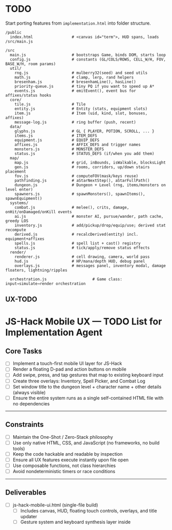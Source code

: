 # TODO

Start porting features from `implementation.html` into folder structure.

```
/public
  index.html                 # <canvas id="term">, HUD spans, loads /src/main.js

/src
  main.js                    # bootstraps Game, binds DOM, starts loop
  config.js                  # constants (GL/COLS/ROWS, CELL_W/H, FOV, BASE_W/H, room params)
  util/
    rng.js                   # mulberry32(seed) and seed utils
    math.js                  # clamp, lerp, rand helpers
    bresenham.js             # bresenhamLine(), hasLine()
    priority-queue.js        # tiny PQ if you want to speed up A*
    events.js                # emitEvent(), event bus for affixes/status hooks
  core/
    tile.js                  # Tile
    entity.js                # Entity (stats, equipment slots)
    item.js                  # Item (uid, kind, slot, bonuses, affixes)
    message-log.js           # ring buffer (push, recent)
  data/
    glyphs.js                # GL { PLAYER, POTION, SCROLL, ... }
    items.js                 # ITEM_DEFS
    equipment.js             # EQUIP_DEFS
    affixes.js               # AFFIX_DEFS and trigger names
    monsters.js              # MONSTER_DEFS
    status.js                # STATUS_DEFS (if/when you add them)
  map/
    map.js                   # grid, inBounds, isWalkable, blocksLight
    gen.js                   # rooms, corridors, up/down stairs placement
    fov.js                   # computeFOV(mask/keys reuse)
    pathfinding.js           # aStarNextStep(), aStarFullPath()
    dungeon.js               # Dungeon + Level (rng, items/monsters on level enter)
    spawners.js              # spawnMonsters(), spawnItems(), spawnEquipment()
  systems/
    combat.js                # melee(), crits, damage, onHit/onDamaged/onKill events
    ai.js                    # monster AI, pursue/wander, path cache, greedy LOS
    inventory.js             # add/pickup/drop/equip/use; derived stat recompute
    derived.js               # recalcDerived(entity) incl. equipment+affixes
    spells.js                # spell list + cast() registry
    status.js                # tick/apply/remove status effects
  render/
    renderer.js              # cell drawing, camera, world pass
    hud.js                   # HP/mana/depth HUD, debug panel
    overlays.js              # messages panel, inventory modal, damage floaters, lightning/ripples

  orchestration.js                    # Game class: input→simulate→render orchestration
```

## UX-TODO

# JS-Hack Mobile UX — TODO List for Implementation Agent

## Core Tasks

- [ ] Implement a touch-first mobile UI layer for JS-Hack  
- [ ] Render a floating D-pad and action buttons on mobile  
- [ ] Add swipe, press, and tap gestures that map to existing keyboard input  
- [ ] Create three overlays: Inventory, Spell Picker, and Combat Log  
- [ ] Set window title to the dungeon level + character name + other details (always visible)  
- [ ] Ensure the entire system runs as a single self-contained HTML file with no dependencies  

---

## Constraints

- [ ] Maintain the One-Shot / Zero-Stack philosophy  
- [ ] Use only native HTML, CSS, and JavaScript (no frameworks, no build tools)  
- [ ] Keep the code hackable and readable by inspection  
- [ ] Ensure all UX features execute instantly upon file open  
- [ ] Use composable functions, not class hierarchies  
- [ ] Avoid nondeterministic timers or race conditions  

---

## Deliverables

- [ ] js-hack-mobile-ui.html (single-file build)  
  - [ ] Includes canvas, HUD, floating touch controls, overlays, and title updater  
  - [ ] Gesture system and keyboard synthesis layer inside <script type="module">  
- [ ] README-Mobile-UX.md with usage instructions and developer toggles  

---

## UI Structure

- [ ] Canvas: #stage  
- [ ] HUD: #hud with #hpFill, #hpLabel, #mpFill, #mpLabel  
- [ ] Touch controls: #touch-ui, #dpad, #actions  
- [ ] Overlays: #invOverlay, #spellOverlay, #logOverlay  
- [ ] Toast message element: #toast  
- [ ] Title display: #titleBar (mirrors document.title)  

---

## Gesture System

- [ ] Swipe Up → Open Inventory (openInventory() or #invOverlay fallback)  
- [ ] Swipe Down → Open Spell List (openSpellList() or #spellOverlay fallback)  
- [ ] Swipe Right → Open Combat Log (openLog() or #logOverlay fallback)  
- [ ] Long-Press → Open Quick-Select Radial Menu (stub if needed)  
- [ ] Double-Tap Player Tile → Descend Stairs (descendIfPossible() or Enter fallback)  
- [ ] Tap HP Bar → Use Healing Item (useHealingItem())  
- [ ] Tap Mana Bar → Auto-Cast Current Spell (autoCastCurrentSpell())  
- [ ] Add haptic feedback to all meaningful gestures  
- [ ] Display toast messages confirming each gesture  
- [ ] Tune thresholds for mobile usability  

---

## Game Hook Stubs

- [ ] openInventory()  
- [ ] openSpellList()  
- [ ] openLog()  
- [ ] closeOverlays()  
- [ ] useHealingItem()  
- [ ] autoCastCurrentSpell()  
- [ ] descendIfPossible()  
- [ ] currentDungeonLevel()  
- [ ] currentCharacterName()  
- [ ] onSpellChange(dir)  

All stubs should safely no-op if game logic is missing and show a toast message like “Not implemented”.

---

## HUD and Title Behavior

- [ ] Keep HUD bars clickable for quick actions  
- [ ] Pulse animation on HP or Mana change  
- [ ] Update document.title continuously to reflect:  
  “JS-Hack — L{dungeon level} — {character name} — HP/Mana status”  
- [ ] Ensure the window title updates on every state change  

---

## Overlays

- [ ] Implement Inventory Overlay (#invOverlay)  
- [ ] Implement Spell Picker Overlay (#spellOverlay)  
- [ ] Implement Combat Log Overlay (#logOverlay)  
- [ ] Add smooth fade-in/out transitions  
- [ ] Close overlays with ✕ button, Esc, or backdrop tap  

---

## Floating Controls

- [ ] D-pad (3×3 grid with central wait button “•”)  
- [ ] Action buttons (Cast, Inventory, Log, Descend, Spell▶)  
- [ ] Auto-hide after 1.6 seconds of inactivity  
- [ ] Show only for touch devices via media queries  

---

## Toast System

- [ ] Add bottom-center #toast element  
- [ ] Implement toast(msg, ms=700) function  
- [ ] Auto-fade messages; support multiple quick updates  

---

## Haptics

- [ ] Use navigator.vibrate(12) for supported devices  
- [ ] Trigger on cast, pickup, heal, or UI confirmation  

---

## Title Updater

- [ ] Poll every 500ms or subscribe to game events  
- [ ] Always include dungeon level + character name  
- [ ] Include optional details such as HP and Mana  

---

## Testing & Validation

- [ ] Test on Android Chrome, Firefox Android, and iOS Safari  
- [ ] Confirm gesture accuracy across devices  
- [ ] Validate landscape and portrait layout  
- [ ] Ensure all overlays close correctly  
- [ ] Ensure no console errors or warnings  
- [ ] Verify that document.title always reflects game state  
- [ ] Validate haptics work on mobile and do nothing on desktop  

---

## Accessibility

- [ ] Provide aria-labels for all buttons  
- [ ] Use role="dialog" for overlays  
- [ ] Maintain 4.5:1 text contrast minimum  
- [ ] Support keyboard fallback for all features  

---

## Final Integration Checklist

- [ ] DOM structure complete and IDs match spec  
- [ ] CSS responsive and mobile-first  
- [ ] Gesture detection smooth and responsive  
- [ ] All overlays functional  
- [ ] Title updates dynamically  
- [ ] Toasts display and fade correctly  
- [ ] Haptics optional but functional  
- [ ] Fully offline-capable  
- [ ] Single-file artifact verified  

---

## Execution Principle

Deliver a minimal, working mobile UX layer first.  
All hooks, overlays, and gestures must be stub-friendly.  
The system must require no refactor to integrate with the main ECS game logic later.  
Keep the artifact readable, deterministic, and runnable in a clean browser with no build steps.

